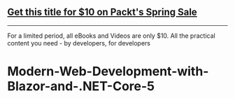 ## [Get this title for $10 on Packt's Spring Sale](https://www.packt.com/V17744?utm_source=github&utm_medium=packt-github-repo&utm_campaign=spring_10_dollar_2022)
-----
For a limited period, all eBooks and Videos are only $10. All the practical content you need \- by developers, for developers

# Modern-Web-Development-with-Blazor-and-.NET-Core-5
